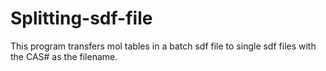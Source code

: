 # Splitting-sdf-file
This program transfers mol tables in a batch sdf file to single sdf files with the CAS# as the filename.
